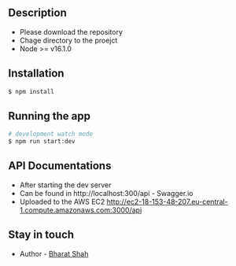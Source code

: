 

## Description
- Please download the repository 
- Chage directory to the proejct
- Node >= v16.1.0

## Installation

```bash
$ npm install
```

## Running the app

```bash
# development watch mode
$ npm run start:dev

```



## API Documentations
- After starting the dev server 
- Can be found in http://localhost:300/api - Swagger.io
- Uploaded to the AWS EC2 http://ec2-18-153-48-207.eu-central-1.compute.amazonaws.com:3000/api

## Stay in touch
- Author - [Bharat Shah](bharatrose1@gmail.com)

